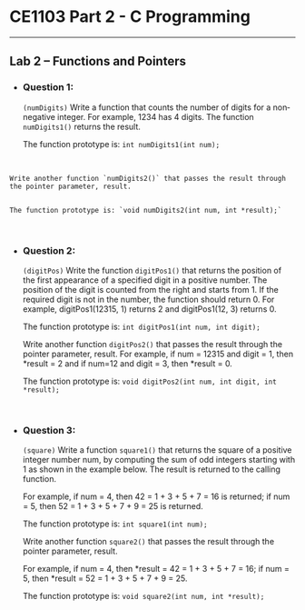 # **CE1103 Part 2 - C Programming**
--- 


## **Lab 2 – Functions and Pointers**

* ### Question 1:
    `(numDigits)` Write a function that counts the number of digits for a non‐negative integer. For example, 1234 has 4 digits. 
    The function `numDigits1()` returns the result.


    The function prototype is: `int numDigits1(int num);`


&nbsp;


    Write another function `numDigits2()` that passes the result through the pointer parameter, result. 


    The function prototype is: `void numDigits2(int num, int *result);`


&nbsp;

* ### Question 2:
    `(digitPos)` Write the function `digitPos1()` that returns the position of the first appearance of a specified digit in a positive number. 
    The position of the digit is counted from the right and starts from 1. If the required digit is not in the number, the function should
    return 0. 
    For example, digitPos1(12315, 1) returns 2 and digitPos1(12, 3) returns 0. 


    The function prototype is: `int digitPos1(int num, int digit);`


    Write another function `digitPos2()` that passes the result through the pointer parameter, result. 
    For example, if num = 12315 and digit = 1, then *result = 2 and if num=12 and digit = 3, then *result = 0. 


    The function prototype is: `void digitPos2(int num, int digit, int *result);`


&nbsp;

* ### Question 3:
    `(square)` Write a function `square1()` that returns the square of a positive integer number num, by computing the sum of odd integers starting with 1 
    as shown in the example below. 
    The result is returned to the calling function. 


    For example, if num = 4, then 42 = 1 + 3 + 5 + 7 = 16 is returned; if num = 5, then 52 = 1 + 3 + 5 + 7 + 9 = 25 is returned. 


    The function prototype is: `int square1(int num);`




    Write another function `square2()` that passes the result through the pointer parameter, result. 


    For example, if num = 4, then *result = 42 = 1 + 3 + 5 + 7 = 16; if num = 5, then *result = 52 = 1 + 3 + 5 + 7 + 9 = 25. 


    The function prototype is: `void square2(int num, int *result);`